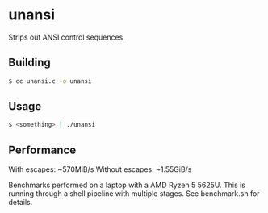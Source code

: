 # unansi

Strips out ANSI control sequences.

## Building

```sh
$ cc unansi.c -o unansi
```

## Usage

```sh
$ <something> | ./unansi
```

## Performance

With escapes: ~570MiB/s
Without escapes: ~1.55GiB/s

Benchmarks performed on a laptop with a AMD Ryzen 5 5625U. 
This is running through a shell pipeline with multiple stages. 
See benchmark.sh for details.
